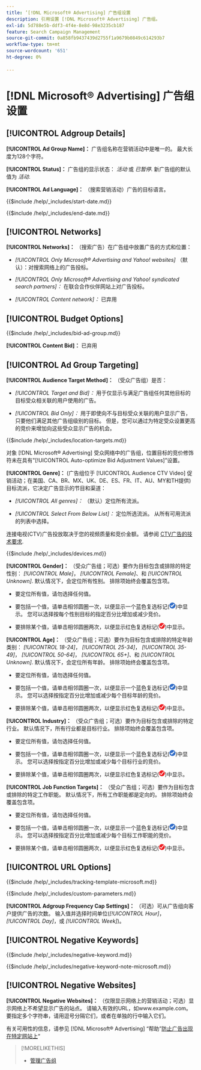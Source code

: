 ```yaml
---
title: ’[!DNL Microsoft® Advertising] 广告组设置
description: 引用设置 [!DNL Microsoft® Advertising] 广告组。
exl-id: 5d788e5b-ddf3-4f4e-8e8d-98e3235cb187
feature: Search Campaign Management
source-git-commit: 0a858fb9437439d2755f1a9679b0849c614293b7
workflow-type: tm+mt
source-wordcount: '651'
ht-degree: 0%

---
```


# [!DNL Microsoft® Advertising] 广告组设置

## [!UICONTROL Adgroup Details]

**[!UICONTROL Ad Group Name]：** 广告组名称在营销活动中是唯一的。 最大长度为128个字符。

**[!UICONTROL Status]：** 广告组的显示状态： *活动* 或 *已暂停*. 新广告组的默认值为 *活动*.

**[!UICONTROL Ad Language]：** （搜索营销活动）广告的目标语言。

<!-- **[!UICONTROL Start Date]:** -->

{{$include /help/_includes/start-date.md}}

<!-- **[!UICONTROL End Date]:** -->

{{$include /help/_includes/end-date.md}}

## [!UICONTROL Networks]

**[!UICONTROL Networks]：** （搜索广告）在广告组中放置广告的方式和位置：

* *[!UICONTROL Only Microsoft® Advertising and Yahoo! websites]* （默认）：对搜索网络上的广告投标。

* *[!UICONTROL Only Microsoft® Advertising and Yahoo! syndicated search partners]：* 在联合合作伙伴网站上对广告投标。

* *[!UICONTROL Content network]：* 已弃用

## [!UICONTROL Budget Options]

<!-- **[!UICONTROL Bid]:** -->

{{$include /help/_includes/bid-ad-group.md}}

**[!UICONTROL Content Bid]：** 已弃用

## [!UICONTROL Ad Group Targeting]

**[!UICONTROL Audience Target Method]：** （受众广告组）是否：

* *[!UICONTROL Target and Bid]：* 用于仅显示与满足广告组任何其他目标的目标受众相关联的用户使用的广告。

* *[!UICONTROL Bid Only]：* 用于即使向不与目标受众关联的用户显示广告，只要他们满足其他广告组级别的目标。 但是，您可以通过为特定受众设置更高的竞价来增加向这些受众显示广告的机会。

<!-- **[!UICONTROL Location Target]:** -->

{{$include /help/_includes/location-targets.md}}

对象 [!DNL Microsoft® Advertising] 受众网络中的广告组，位置目标的竞价修饰符未在具有&quot;[!UICONTROL Auto-optimize Bid Adjustment Values]”设置。

**[!UICONTROL Genre]：** (广告组位于 [!UICONTROL Audience CTV Video] 促销活动；在美国、CA、BR、MX、UK、DE、ES、FR、IT、AU、MY和TH提供<!-- Should that go in the campaign sub-type description instead, or is this applicable for this feature only? -->)目标流派，它决定广告显示的节目和渠道：

* *[!UICONTROL All genres]：* （默认）定位所有流派。

* *[!UICONTROL Select From Below List]：* 定位所选流派。 从所有可用流派的列表中选择。

连接电视(CTV)广告投放取决于您的视频质量和竞价金额。 请参阅 [CTV广告的技术要求](https://help.ads.microsoft.com/#apex/ads/en/60102/0/#TechnicalRequirements).

<!-- **[!UICONTROL Devices]:** -->

{{$include /help/_includes/devices.md}}

**[!UICONTROL Gender]：** （受众广告组；可选）要作为目标包含或排除的特定性别： *[!UICONTROL Male]*， *[!UICONTROL Female]*、和 *[!UICONTROL Unknown]*. 默认情况下，会定位所有性别。 排除项始终会覆盖包含项。

* 要定位所有值，请勿选择任何值。

* 要包括一个值，请单击相邻圆圈一次，以便显示一个蓝色复选标记(![包括](/help/search-social-commerce/assets/include.png "包括"))中显示。 您可以选择按每个性别目标的指定百分比增加或减少竞价。

* 要排除某个值，请单击相邻圆圈两次，以便显示红色复选标记(![排除](/help/search-social-commerce/assets/exclude.png "排除"))中显示。

**[!UICONTROL Age]：** （受众广告组；可选）要作为目标包含或排除的特定年龄类别： *[!UICONTROL 18-24]*， *[!UICONTROL 25-34]*， *[!UICONTROL 35-49]*， *[!UICONTROL 50-64]*， *[!UICONTROL 65+]*、和 *[!UICONTROL Unknown]*. 默认情况下，会定位所有年龄。 排除项始终会覆盖包含项。

* 要定位所有值，请勿选择任何值。

* 要包括一个值，请单击相邻圆圈一次，以便显示一个蓝色复选标记(![包括](/help/search-social-commerce/assets/include.png "包括"))中显示。 您可以选择按指定百分比增加或减少每个目标年龄的竞价。

* 要排除某个值，请单击相邻圆圈两次，以便显示红色复选标记(![排除](/help/search-social-commerce/assets/exclude.png "排除"))中显示。

**[!UICONTROL Industry]：** （受众广告组；可选）要作为目标包含或排除的特定行业。 默认情况下，所有行业都是目标行业。 排除项始终会覆盖包含项。

* 要定位所有值，请勿选择任何值。

* 要包括一个值，请单击相邻圆圈一次，以便显示一个蓝色复选标记(![包括](/help/search-social-commerce/assets/include.png "包括"))中显示。 您可以选择按指定百分比增加或减少每个目标行业的竞价。

* 要排除某个值，请单击相邻圆圈两次，以便显示红色复选标记(![排除](/help/search-social-commerce/assets/exclude.png "排除"))中显示。

**[!UICONTROL Job Function Targets]：** （受众广告组；可选）要作为目标包含或排除的特定工作职能。 默认情况下，所有工作职能都是定向的。 排除项始终会覆盖包含项。

* 要定位所有值，请勿选择任何值。

* 要包括一个值，请单击相邻圆圈一次，以便显示一个蓝色复选标记(![包括](/help/search-social-commerce/assets/include.png "包括"))中显示。 您可以选择按指定百分比增加或减少每个目标工作职能的竞价。

* 要排除某个值，请单击相邻圆圈两次，以便显示红色复选标记(![排除](/help/search-social-commerce/assets/exclude.png "排除"))中显示。

## [!UICONTROL URL Options]

<!-- **[!UICONTROL Tracking Template]:** -->

{{$include /help/_includes/tracking-template-microsoft.md}}

<!-- **[!UICONTROL Custom Parameters]:** -->

{{$include /help/_includes/custom-parameters.md}}

**[!UICONTROL Adgroup Frequency Cap Settings]：** （可选）可从广告组向客户提供广告的次数。 输入值并选择时间单位(*[!UICONTROL Hour]*， *[!UICONTROL Day]*，或 *[!UICONTROL Week]*)。

## [!UICONTROL Negative Keywords]

<!-- **[!UICONTROL Negative Keywords]:** -->

{{$include /help/_includes/negative-keyword.md}}

<!-- Note for **[!UICONTROL Negative Keywords]:** -->

{{$include /help/_includes/negative-keyword-note-microsoft.md}}

## [!UICONTROL Negative Websites]

**[!UICONTROL Negative Websites]：** （仅限显示网络上的营销活动；可选）显示网络上不希望显示广告的站点。 请输入有效的URL，如www.example.com。 要指定多个字符串，请用逗号分隔它们，或者在单独的行中输入它们。

有关可用性的信息，请参见 [!DNL Microsoft® Advertising] “帮助”[防止广告出现在特定网站上](https://help.ads.microsoft.com/#apex/bae/en/14061/0)“

>[!MORELIKETHIS]
>
>* [管理广告组](/help/search-social-commerce/campaign-management/campaigns/ad-group-manage.md)
